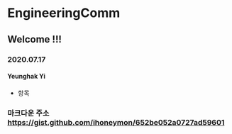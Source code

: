 ﻿# EngineeringComm
## Welcome !!!
### 2020.07.17
#### Yeunghak Yi
* 항목
### 마크다운 주소 https://gist.github.com/ihoneymon/652be052a0727ad59601